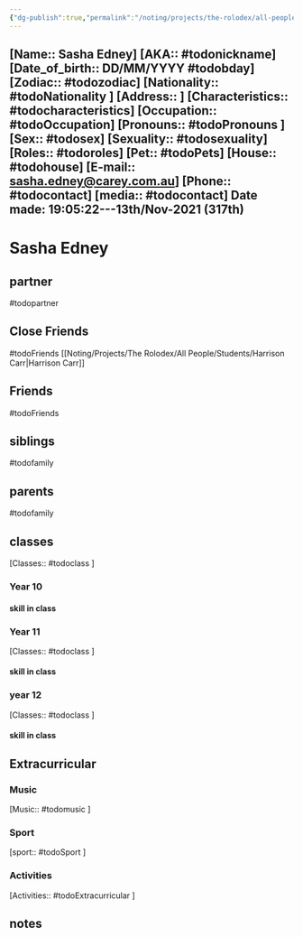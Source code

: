 ```yaml
---
{"dg-publish":true,"permalink":"/noting/projects/the-rolodex/all-people/students/sasha-edney/","dgHomeLink":true,"dgPassFrontmatter":false}
---
```


[Name:: Sasha Edney]
[AKA:: #todonickname]
[Date_of_birth:: DD/MM/YYYY #todobday] 
[Zodiac:: #todozodiac] 
[Nationality:: #todoNationality ]
[Address:: ]
[Characteristics::  #todocharacteristics]
[Occupation:: #todoOccupation]
[Pronouns:: #todoPronouns ]
[Sex:: #todosex]
[Sexuality:: #todosexuality]
[Roles:: #todoroles]
[Pet:: #todoPets]
[House:: #todohouse]
[E-mail:: <sasha.edney@carey.com.au>]
[Phone:: #todocontact]
[media:: #todocontact]
Date made: 19:05:22---13th/Nov-2021 (317th) 
---
# Sasha Edney
## partner
#todopartner
## Close Friends
#todoFriends
[[Noting/Projects/The Rolodex/All People/Students/Harrison Carr|Harrison Carr]]
## Friends
#todoFriends
## siblings
#todofamily
## parents
#todofamily
## classes
[Classes:: #todoclass ]
### Year 10
#### skill in class
### Year 11
[Classes:: #todoclass ]
#### skill in class
### year 12
[Classes:: #todoclass ]
#### skill in class
## Extracurricular
### Music
[Music:: #todomusic ]
### Sport
[sport:: #todoSport ]
### Activities
[Activities:: #todoExtracurricular ]
## notes
